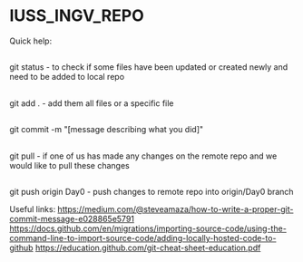 # IUSS_INGV_REPO

Quick help:
##
git status - to check if some files have been updated or created newly and need to be added to local repo
##
git add . - add them all files or a specific file
##
git commit -m "[message describing what you did]"
##
git pull - if one of us has made any changes on the remote repo and we would like to pull these changes
##
git push origin Day0 - push changes to remote repo into origin/Day0 branch


Useful links: 
https://medium.com/@steveamaza/how-to-write-a-proper-git-commit-message-e028865e5791
https://docs.github.com/en/migrations/importing-source-code/using-the-command-line-to-import-source-code/adding-locally-hosted-code-to-github
https://education.github.com/git-cheat-sheet-education.pdf
